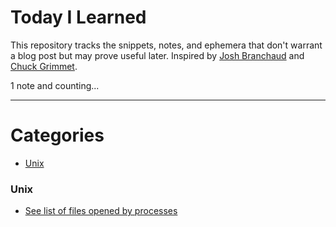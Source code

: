 # Today I Learned

This repository tracks the snippets, notes, and ephemera that don't warrant a blog post but may prove useful later.
Inspired by [Josh Branchaud](https://github.com/jbranchaud/til) and [Chuck Grimmet](http://www.cagrimmett.com/til/).

1 note and counting...

---

# Categories
- [Unix](#unix)

### Unix
- [See list of files opened by processes](notes/unix/see-files-opened-by-process.md)